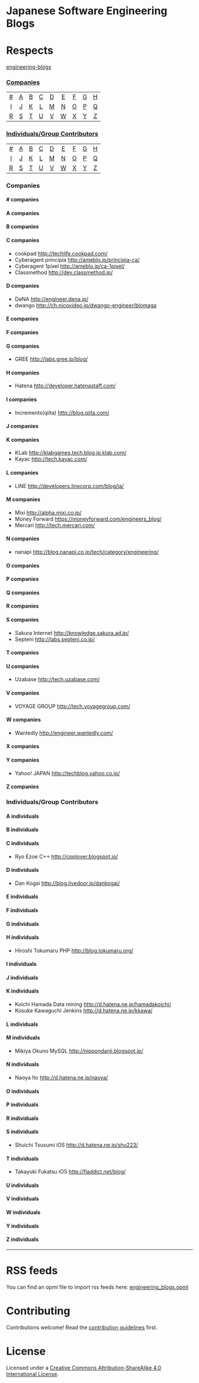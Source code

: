 # Japanese Software Engineering Blogs

# Respects
[engineering-blogs](https://github.com/kilimchoi/engineering-blogs)

### [Companies](#companies-1)
|     |     |     |     |     |     |     |     |     |
|:-:  |:-:  |:-:  |:-:  |:-:  |:-:  |:-:  |:-:  |:-:  |
| [#](#-companies) 	| [A](#a-companies) 	| [B](#b-companies) 	| [C](#c-companies) 	| [D](#d-companies) 	| [E](#e-companies) 	| [F](#f-companies) 	| [G](#g-companies) 	| [H](#h-companies) 	|
| [I](#i-companies) 	| [J](#j-companies) 	| [K](#k-companies) 	| [L](#l-companies) 	| [M](#m-companies) 	| [N](#n-companies) 	| [O](#o-companies) 	| [P](#p-companies) 	| [Q](#q-companies) 	|
| [R](#r-companies) 	| [S](#s-companies) 	| [T](#t-companies) 	| [U](#u-companies) 	| [V](#v-companies) 	| [W](#w-companies) 	| [X](#x-companies) 	| [Y](#y-companies) 	| [Z](#z-companies)  	|

### [Individuals/Group Contributors](#individualsgroup-contributors-1)
|   	|   	|   	|   	|   	|   	|   	|   	|   	|
|:-:  |:-:  |:-:  |:-:  |:-:  |:-:  |:-:  |:-:  |:-:  |
| [#](#-individuals) 	| [A](#a-individuals) 	| [B](#b-individuals) 	| [C](#c-individuals) 	| [D](#d-individuals) 	| [E](#e-individuals) 	| [F](#f-individuals) 	| [G](#g-individuals) 	| [H](#h-individuals) 	|
| [I](#i-individuals) 	| [J](#j-individuals) 	| [K](#k-individuals) 	| [L](#l-individuals) 	| [M](#m-individuals) 	| [N](#n-individuals) 	| [O](#o-individuals) 	| [P](#p-individuals) 	| [Q](#q-individuals) 	|
| [R](#r-individuals) 	| [S](#s-individuals) 	| [T](#t-individuals) 	| [U](#u-individuals) 	| [V](#v-individuals) 	| [W](#w-individuals) 	| [X](#x-individuals) 	| [Y](#y-individuals) 	| [Z](#z-individuals)  	|

### Companies

#### \# companies

#### A companies

#### B companies

#### C companies
* cookpad http://techlife.cookpad.com/
* Cyberagent principia http://ameblo.jp/principia-ca/
* Cyberagent 1pixel http://ameblo.jp/ca-1pixel/
* Classmethod http://dev.classmethod.jp/

#### D companies
* DeNA http://engineer.dena.jp/
* dwango http://ch.nicovideo.jp/dwango-engineer/blomaga

#### E companies

#### F companies

#### G companies
* GREE http://labs.gree.jp/blog/

#### H companies
* Hatena http://developer.hatenastaff.com/

#### I companies
* Increments(qiita) http://blog.qiita.com/

#### J companies

#### K companies
* KLab http://klabgames.tech.blog.jp.klab.com/
* Kayac http://tech.kayac.com/

#### L companies
* LINE http://developers.linecorp.com/blog/ja/

#### M companies
* Mixi http://alpha.mixi.co.jp/
* Money Forward https://moneyforward.com/engineers_blog/
* Mercari http://tech.mercari.com/

#### N companies
* nanapi http://blog.nanapi.co.jp/tech/category/engineering/

#### O companies

#### P companies

#### Q companies

#### R companies

#### S companies
* Sakura Internet http://knowledge.sakura.ad.jp/
* Septeni http://labs.septeni.co.jp/

#### T companies

#### U companies
* Uzabase http://tech.uzabase.com/

#### V companies
* VOYAGE GROUP http://tech.voyagegroup.com/

#### W companies
* Wantedly http://engineer.wantedly.com/

#### X companies

#### Y companies
* Yahoo! JAPAN http://techblog.yahoo.co.jp/

#### Z companies

### Individuals/Group Contributors

#### A individuals

#### B individuals

#### C individuals
* Ryo Ezoe C++ http://cpplover.blogspot.jp/

#### D individuals
* Dan Kogai http://blog.livedoor.jp/dankogai/

#### E individuals

#### F individuals

#### G individuals

#### H individuals
* Hiroshi Tokumaru PHP http://blog.tokumaru.org/

#### I individuals

#### J individuals

#### K individuals
* Koichi Hamada Data mining http://d.hatena.ne.jp/hamadakoichi/
* Kosuke Kawaguchi Jenkins http://d.hatena.ne.jp/kkawa/

#### L individuals

#### M individuals
* Mikiya Okuno MySQL http://nippondanji.blogspot.jp/

#### N individuals
* Naoya Ito http://d.hatena.ne.jp/naoya/

#### O individuals

#### P individuals

#### R individuals

#### S individuals
* Shuichi Tsusumi iOS http://d.hatena.ne.jp/shu223/

#### T individuals
* Takayuki Fukatsu iOS http://fladdict.net/blog/

#### U individuals

#### V individuals

#### W individuals

#### Y individuals

#### Z individuals

----

# RSS feeds

You can find an opml file to import rss feeds here: [engineering_blogs.opml](./engineering_blogs.opml)

# Contributing

Contributions welcome! Read the [contribution guidelines](contributing.md) first.

# License

Licensed under a <a rel="license" href="http://creativecommons.org/licenses/by-sa/4.0/">Creative Commons Attribution-ShareAlike 4.0 International License</a>.
